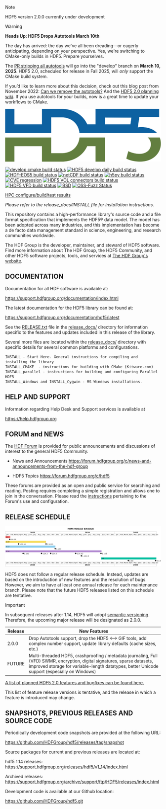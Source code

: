 > [!NOTE]  
> HDF5 version 2.0.0 currently under development

> [!WARNING]
> **Heads Up: HDF5 Drops Autotools March 10th**
>
> The day has arrived: the day we've all been dreading—or eagerly anticipating, depending on your perspective. Yes, we're switching to CMake-only builds in HDF5. Prepare yourselves.
>
> The [PR stripping all autotools](https://github.com/HDFGroup/hdf5/pull/5308) will go into the "develop" branch on **March 10, 2025**. HDF5 2.0, scheduled for release in Fall 2025, will *only* support the CMake build system.
> 
>If you’d like to learn more about this decision, check out this blog post from November 2022: [Can we remove the autotools?](https://www.hdfgroup.org/2022/11/14/can-we-remove-the-autotools/) And the [HDF5 2.0 planning wiki](https://github.com/HDFGroup/hdf5/wiki/HDF5-2.0-Release-Planning). If you use autotools for your builds, now is a great time to update your workflows to CMake. 


![HDF5 Logo][u3]

[![develop cmake build status](https://img.shields.io/github/actions/workflow/status/HDFGroup/hdf5/cmake.yml?branch=develop&label=HDF5%20develop%20CMake%20CI)](https://github.com/HDFGroup/hdf5/actions/workflows/cmake.yml?query=branch%3Adevelop)
[![HDF5 develop daily build status](https://img.shields.io/github/actions/workflow/status/HDFGroup/hdf5/daily-schedule.yml?branch=develop&label=HDF5%20develop%20daily%20build)](https://github.com/HDFGroup/hdf5/actions/workflows/daily-schedule.yml?query=branch%3Adevelop)
[![HDF-EOS5 build status](https://img.shields.io/github/actions/workflow/status/HDFGroup/hdf5/hdfeos5.yml?branch=develop&label=HDF-EOS5)](https://github.com/HDFGroup/hdf5/actions/workflows/hdfeos5.yml?query=branch%3Adevelop)
[![netCDF build status](https://img.shields.io/github/actions/workflow/status/HDFGroup/hdf5/netcdf.yml?branch=develop&label=netCDF)](https://github.com/HDFGroup/hdf5/actions/workflows/netcdf.yml?query=branch%3Adevelop)
[![h5py build status](https://img.shields.io/github/actions/workflow/status/HDFGroup/hdf5/h5py.yml?branch=develop&label=h5py)](https://github.com/HDFGroup/hdf5/actions/workflows/h5py.yml?query=branch%3Adevelop)
[![CVE regression](https://img.shields.io/github/actions/workflow/status/HDFGroup/hdf5/cve.yml?branch=develop&label=CVE)](https://github.com/HDFGroup/hdf5/actions/workflows/cve.yml?query=branch%3Adevelop)
[![HDF5 VOL connectors build status](https://img.shields.io/github/actions/workflow/status/HDFGroup/hdf5/vol.yml?branch=develop&label=HDF5-VOL)](https://github.com/HDFGroup/hdf5/actions/workflows/vol.yml?query=branch%3Adevelop)
[![HDF5 VFD build status](https://img.shields.io/github/actions/workflow/status/HDFGroup/hdf5/vfd.yml?branch=develop&label=HDF5-VFD)](https://github.com/HDFGroup/hdf5/actions/workflows/vfd.yml?query=branch%3Adevelop)
[![BSD](https://img.shields.io/badge/License-BSD-blue.svg)](https://github.com/HDFGroup/hdf5/blob/develop/LICENSE)
[![OSS-Fuzz Status](https://oss-fuzz-build-logs.storage.googleapis.com/badges/hdf5.svg)](https://oss-fuzz-build-logs.storage.googleapis.com/index.html#hdf5)

[HPC configure/build/test results](https://my.cdash.org/index.php?project=HDF5)

*Please refer to the release_docs/INSTALL file for installation instructions.*

This repository contains a high-performance library's source code and a file format
specification that implements the HDF5® data model. The model has been adopted across
many industries, and this implementation has become a de facto data management standard
in science, engineering, and research communities worldwide.

The HDF Group is the developer, maintainer, and steward of HDF5 software. Find more
information about The HDF Group, the HDF5 Community, and other HDF5 software projects,
tools, and services at [The HDF Group's website](https://www.hdfgroup.org/). 

DOCUMENTATION
-------------
Documentation for all HDF software is available at:

   https://support.hdfgroup.org/documentation/index.html

The latest documentation for the HDF5 library can be found at:

   https://support.hdfgroup.org/documentation/hdf5/latest

See the [RELEASE.txt][u1] file in the [release_docs/][u4] directory for information specific
to the features and updates included in this release of the library.

Several more files are located within the [release_docs/][u4] directory with specific
details for several common platforms and configurations.

    INSTALL - Start Here. General instructions for compiling and installing the library
    INSTALL_CMAKE  - instructions for building with CMake (Kitware.com)
    INSTALL_parallel - instructions for building and configuring Parallel HDF5
    INSTALL_Windows and INSTALL_Cygwin - MS Windows installations.



HELP AND SUPPORT
----------------
Information regarding Help Desk and Support services is available at

   https://help.hdfgroup.org 



FORUM and NEWS
--------------
The [HDF Forum](https://forum.hdfgroup.org) is provided for public announcements and discussions
of interest to the general HDF5 Community.

   - News and Announcements
   https://forum.hdfgroup.org/c/news-and-announcements-from-the-hdf-group

   - HDF5 Topics
   https://forum.hdfgroup.org/c/hdf5

These forums are provided as an open and public service for searching and reading.
Posting requires completing a simple registration and allows one to join in the
conversation.  Please read the [instructions](https://forum.hdfgroup.org/t/quickstart-guide-welcome-to-the-new-hdf-forum
) pertaining to the Forum's use and configuration.

RELEASE SCHEDULE
----------------

![HDF5 release schedule][u2] 

HDF5 does not follow a regular release schedule. Instead, updates are based on the
introduction of new features and the resolution of bugs. However, we aim to have at
least one annual release for each maintenance branch. Please note that the future
HDF5 releases listed on this schedule are tentative.

> [!IMPORTANT]
> In subsequent releases after 1.14, HDF5 will adopt [semantic versioning](https://semver.org/).
> Therefore, the upcoming major release will be designated as 2.0.0.

| Release | New Features |
| ------- | ------------ |
| 2.0.0 | Drop Autotools support, drop the HDF5 <--> GIF tools, add complex number support, update library defaults (cache sizes, etc.) |
| FUTURE | Multi-threaded HDF5, crashproofing / metadata journaling, Full (VFD) SWMR, encryption, digital signatures, sparse datasets, improved storage for variable-length datatypes, better Unicode support (especially on Windows) |

[A list of planned HDF5 2.0 features and bugfixes can be found here.](https://github.com/HDFGroup/hdf5/wiki/HDF5-2.0-Planning)

This list of feature release versions is tentative, and the release
in which a feature is introduced may change.


SNAPSHOTS, PREVIOUS RELEASES AND SOURCE CODE
--------------------------------------------
Periodically development code snapshots are provided at the following URL:

   https://github.com/HDFGroup/hdf5/releases/tag/snapshot

Source packages for current and previous releases are located at:

   hdf5 1.14 releases:
   https://support.hdfgroup.org/releases/hdf5/v1_14/index.html

   Archived releases:
   https://support.hdfgroup.org/archive/support/ftp/HDF5/releases/index.html

Development code is available at our Github location:

   https://github.com/HDFGroup/hdf5.git

[u1]: https://github.com/HDFGroup/hdf5/blob/develop/release_docs/RELEASE.txt
[u2]: https://github.com/HDFGroup/hdf5/blob/develop/doc/img/release-schedule.png
[u3]: https://github.com/HDFGroup/hdf5/blob/develop/doxygen/img/HDF5.png
[u4]: https://github.com/HDFGroup/hdf5/blob/develop/release_docs

